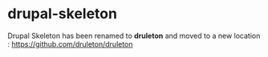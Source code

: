 # drupal-skeleton
Drupal Skeleton has been renamed to **druleton**
and moved to a new location : https://github.com/druleton/druleton
